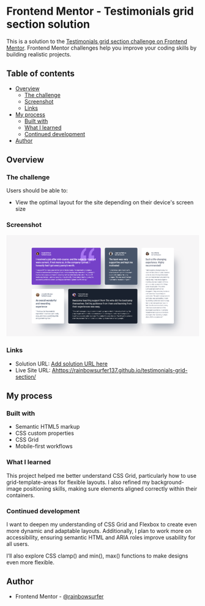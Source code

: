 # Frontend Mentor - Testimonials grid section solution

This is a solution to the [Testimonials grid section challenge on Frontend Mentor](https://www.frontendmentor.io/challenges/testimonials-grid-section-Nnw6J7Un7). Frontend Mentor challenges help you improve your coding skills by building realistic projects. 

## Table of contents

- [Overview](#overview)
  - [The challenge](#the-challenge)
  - [Screenshot](#screenshot)
  - [Links](#links)
- [My process](#my-process)
  - [Built with](#built-with)
  - [What I learned](#what-i-learned)
  - [Continued development](#continued-development)
- [Author](#author)



## Overview

### The challenge

Users should be able to:

- View the optimal layout for the site depending on their device's screen size

### Screenshot

![](images/Screenshot.png)


### Links

- Solution URL: [Add solution URL here](https://your-solution-url.com)
- Live Site URL: [Ahttps://rainbowsurfer137.github.io/testimonials-grid-section/](https://rainbowsurfer137.github.io/testimonials-grid-section/)

## My process

### Built with

- Semantic HTML5 markup
- CSS custom properties
- CSS Grid
- Mobile-first workflows


### What I learned

This project helped me better understand CSS Grid, particularly how to use grid-template-areas for flexible layouts. I also refined my background-image positioning skills, making sure elements aligned correctly within their containers.

### Continued development

I want to deepen my understanding of CSS Grid and Flexbox to create even more dynamic and adaptable layouts. Additionally, I plan to work more on accessibility, ensuring semantic HTML and ARIA roles improve usability for all users.

I’ll also explore CSS clamp() and min(), max() functions to make designs even more flexible.

## Author

- Frontend Mentor - [@rainbowsurfer](https://www.frontendmentor.io/profile/rainbowsurfer137)


